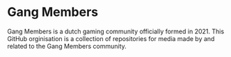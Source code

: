 # Gang Members
Gang Members is a dutch gaming community officially formed in 2021. This GitHub orginisation is a collection of repositories for media made by and related to the Gang Members community.

